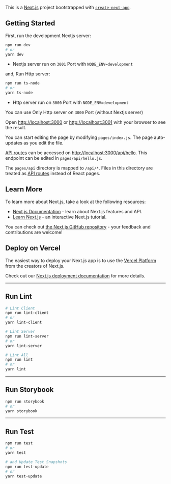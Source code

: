 This is a [Next.js](https://nextjs.org/) project bootstrapped with [`create-next-app`](https://github.com/vercel/next.js/tree/canary/packages/create-next-app).

## Getting Started

First, run the development Nextjs server:
```bash
npm run dev
# or
yarn dev
```
- Nextjs server run on `3001` Port with `NODE_ENV=development`


and, Run Http server:

```bash
npm run ts-node
# or
yarn ts-node
```
- Http server run on `3000` Port with `NODE_ENV=development`

You can use Only Http server on `3000` Port (without Nextjs server)

Open [http://localhost:3000](http://localhost:3000) or [http://localhost:3001](http://localhost:3001) with your browser to see the result.

You can start editing the page by modifying `pages/index.js`. The page auto-updates as you edit the file.

[API routes](https://nextjs.org/docs/api-routes/introduction) can be accessed on [http://localhost:3000/api/hello](http://localhost:3000/api/hello). This endpoint can be edited in `pages/api/hello.js`.

The `pages/api` directory is mapped to `/api/*`. Files in this directory are treated as [API routes](https://nextjs.org/docs/api-routes/introduction) instead of React pages.

## Learn More

To learn more about Next.js, take a look at the following resources:

- [Next.js Documentation](https://nextjs.org/docs) - learn about Next.js features and API.
- [Learn Next.js](https://nextjs.org/learn) - an interactive Next.js tutorial.

You can check out [the Next.js GitHub repository](https://github.com/vercel/next.js/) - your feedback and contributions are welcome!

## Deploy on Vercel

The easiest way to deploy your Next.js app is to use the [Vercel Platform](https://vercel.com/new?utm_medium=default-template&filter=next.js&utm_source=create-next-app&utm_campaign=create-next-app-readme) from the creators of Next.js.

Check out our [Next.js deployment documentation](https://nextjs.org/docs/deployment) for more details.

------
## Run Lint
```bash
# Lint Client
npm run lint-client
# or
yarn lint-client

# Lint Server
npm run lint-server
# or
yarn lint-server

# Lint All
npm run lint
# or
yarn lint
```
------
## Run Storybook
```bash
npm run storybook
# or
yarn storybook
```
------
## Run Test
```bash
npm run test
# or
yarn test

# and Update Test Snapshots 
npm run test-update
# or
yarn test-update
```